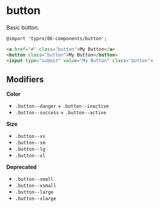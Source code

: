 # button

Basic button.

```less
@import 'typro/06-components/button';
```

```html
<a href="#" class="button">My Button</a>
<button class="button">My Button</button>
<input type="submit" value="My Button" class="button">
```


## Modifiers

**Color**

* `.button--danger` + `.button--inactive`
* `.button--success` + `.button--active`


**Size**

* `.button--xs`
* `.button--sm`
* `.button--lg`
* `.button--xl`


**Deprecated**

* `.button--small`
* `.button--xsmall`
* `.button--large`
* `.button--xlarge`
